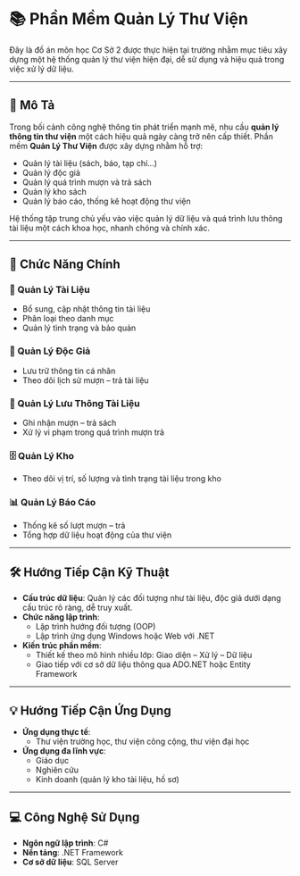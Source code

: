 # 📚 Phần Mềm Quản Lý Thư Viện

Đây là đồ án môn học Cơ Sở 2 được thực hiện tại trường nhằm mục tiêu xây dựng một hệ thống quản lý thư viện hiện đại, dễ sử dụng và hiệu quả trong việc xử lý dữ liệu.

---

## 📝 Mô Tả

Trong bối cảnh công nghệ thông tin phát triển mạnh mẽ, nhu cầu **quản lý thông tin thư viện** một cách hiệu quả ngày càng trở nên cấp thiết. Phần mềm **Quản Lý Thư Viện** được xây dựng nhằm hỗ trợ:

- Quản lý tài liệu (sách, báo, tạp chí...)
- Quản lý độc giả
- Quản lý quá trình mượn và trả sách
- Quản lý kho sách
- Quản lý báo cáo, thống kê hoạt động thư viện

Hệ thống tập trung chủ yếu vào việc quản lý dữ liệu và quá trình lưu thông tài liệu một cách khoa học, nhanh chóng và chính xác.

---

## 🎯 Chức Năng Chính

### 📘 Quản Lý Tài Liệu
- Bổ sung, cập nhật thông tin tài liệu
- Phân loại theo danh mục
- Quản lý tình trạng và bảo quản

### 👥 Quản Lý Độc Giả
- Lưu trữ thông tin cá nhân
- Theo dõi lịch sử mượn – trả tài liệu

### 🔄 Quản Lý Lưu Thông Tài Liệu
- Ghi nhận mượn – trả sách
- Xử lý vi phạm trong quá trình mượn trả

### 🗄️ Quản Lý Kho
- Theo dõi vị trí, số lượng và tình trạng tài liệu trong kho

### 📊 Quản Lý Báo Cáo
- Thống kê số lượt mượn – trả
- Tổng hợp dữ liệu hoạt động của thư viện

---

## 🛠️ Hướng Tiếp Cận Kỹ Thuật

- **Cấu trúc dữ liệu**: Quản lý các đối tượng như tài liệu, độc giả dưới dạng cấu trúc rõ ràng, dễ truy xuất.
- **Chức năng lập trình**:
  - Lập trình hướng đối tượng (OOP)
  - Lập trình ứng dụng Windows hoặc Web với .NET
- **Kiến trúc phần mềm**:
  - Thiết kế theo mô hình nhiều lớp: Giao diện – Xử lý – Dữ liệu
  - Giao tiếp với cơ sở dữ liệu thông qua ADO.NET hoặc Entity Framework

---

## 💡 Hướng Tiếp Cận Ứng Dụng

- **Ứng dụng thực tế**:
  - Thư viện trường học, thư viện công cộng, thư viện đại học
- **Ứng dụng đa lĩnh vực**:
  - Giáo dục
  - Nghiên cứu
  - Kinh doanh (quản lý kho tài liệu, hồ sơ)

---

## 💻 Công Nghệ Sử Dụng

- **Ngôn ngữ lập trình**: C#
- **Nền tảng**: .NET Framework
- **Cơ sở dữ liệu**: SQL Server
